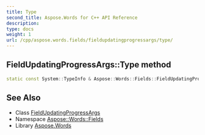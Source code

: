 ```yaml
---
title: Type
second_title: Aspose.Words for C++ API Reference
description: 
type: docs
weight: 1
url: /cpp/aspose.words.fields/fieldupdatingprogressargs/type/
---
```

## FieldUpdatingProgressArgs::Type method




```cpp
static const System::TypeInfo & Aspose::Words::Fields::FieldUpdatingProgressArgs::Type()
```

## See Also

* Class [FieldUpdatingProgressArgs](../)
* Namespace [Aspose::Words::Fields](../../)
* Library [Aspose.Words](../../../)
